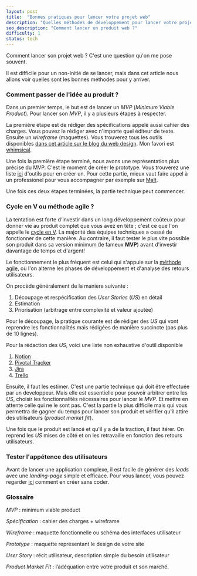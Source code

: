```yaml
---
layout: post
title:  "Bonnes pratiques pour lancer votre projet web"
description: "Quelles méthodes de développement pour lancer votre projet web ?"
seo_description: "Comment lancer un produit web ?"
difficulty: 1
status: tech
---
```


Comment lancer son projet web ? C'est une question qu'on me pose souvent.

Il est difficile pour un non-initié de se lancer, mais dans cet article nous allons voir quelles sont les bonnes méthodes pour y arriver.

### Comment passer de l'idée au produit ?

Dans un premier temps, le but est de lancer un *MVP* (*Minimum Viable Product*). Pour lancer son *MVP*, il y a plusieurs étapes à respecter.

La première étape est de rédiger des spécifications appelé aussi cahier des charges. Vous pouvez le rédiger avec n'importe quel éditeur de texte. Ensuite un *wireframe* (maquettes). Vous trouverez tous les outils disponibles
<a href="https://www.blogduwebdesign.com/logiciels-wireframe-prototype/" class= "underlined" target="_blank">dans cet article sur le blog du web design</a>. Mon favori est <a href="https://whimsical.com/" class= "underlined" target="_blank">whimsical</a>.

Une fois la première étape terminé, nous avons une représentation plus précise du MVP. C'est le moment de créer le prototype. Vous trouverez une liste
<a href="https://www.blogduwebdesign.com/logiciels-wireframe-prototype/#Logiciels_pour_creer_des_prototypes" class= "underlined" target="_blank">ici</a> d'outils pour en créer un. Pour cette partie, mieux vaut faire appel à un professionel pour vous accompagner par exemple sur <a href="https://www.malt.fr/s?q=web+designer&as=t" class= "underlined" target="_blank">Malt</a>.

Une fois ces deux étapes terminées, la partie technique peut commencer.

### Cycle en V ou méthode agile ?

La tentation est forte d'investir dans un long développement coûteux pour donner vie au produit complet que vous avez en tête ; c'est ce que l'on appelle le <a href="https://fr.wikipedia.org/wiki/Cycle_en_V" class= "underlined" target="_blank">cycle en V</a>. La majorité des équipes techniques a cessé de fonctionner de cette manière. Au contraire, il faut tester le plus vite possible son produit dans sa version minimum (le fameux **MVP**) avant d'investir davantage de temps et d'argent!

Le fonctionnement le plus fréquent est celui qui s'appuie sur la <a href="https://agilemanifesto.org/iso/fr/manifesto.html" class= "underlined" target="_blank">méthode agile</a>, où l'on alterne les phases de développement et d'analyse des retours utilisateurs.

On procède généralement de la manière suivante :

1. Découpage et respécification des *User Stories* (*US*) en détail
2. Estimation
3. Priorisation (arbitrage entre complexité et valeur ajoutée)

Pour le découpage, la pratique courante est de rédiger des *US* qui vont reprendre les fonctionnalités mais rédigées de manière succincte (pas plus de 10 lignes).

Pour la rédaction des *US*, voici une liste non exhaustive d'outil disponible

1. <a href="https://www.notion.so/" class= "underlined" target="_blank">Notion</a>
2. <a href="https://www.pivotaltracker.com/" class= "underlined" target="_blank">Pivotal Tracker</a>
3. <a href="https://www.atlassian.com/fr/software/jira" class= "underlined" target="_blank">Jira</a>
4. <a href="https://trello.com/" class= "underlined" target="_blank">Trello</a>

Ensuite, il faut les estimer. C'est une partie technique qui doit être effectuée par un developpeur. Mais elle est essentielle pour pouvoir arbitrer entre les *US*, choisir les fonctionnalités nécessaires pour lancer le *MVP*. Et mettre en attente celle qui ne le sont pas. C'est la partie la plus difficile mais qui vous permettra de gagner du temps pour lancer son produit et vérifier qu'il attire des utilisateurs (*product market fit*).

Une fois que le produit est lancé et qu'il y a de la traction, il faut itérer. On reprend les *US* mises de côté et on les retravaille en fonction des retours utilisateurs.

### Tester l'appétence des utilisateurs

Avant de lancer une application complexe, il est facile de générer des *leads* avec une *landing-page* simple et efficace. Pour vous lancer, vous pouvez regarder <a href="https://www.blogduwebdesign.com/logiciels-landing-pages/" class= "underlined" target="_blank">ici</a> comment en créer sans coder.

### Glossaire

*MVP* : minimum viable product

*Spécification* : cahier des charges + wireframe

*Wireframe* : maquette fonctionnelle ou schéma des interfaces utilisateur

*Prototype* : maquette représentant le design de votre site

*User Story* : récit utilisateur, description simple du besoin utilisateur

*Product Market Fit* : l’adéquation entre votre produit et son marché.
